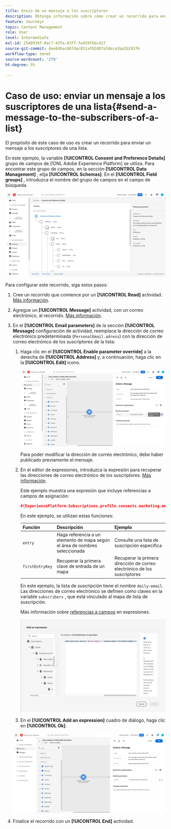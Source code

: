 ```yaml
---
title: Envío de un mensaje a los suscriptores
description: Obtenga información sobre cómo crear un recorrido para enviar un mensaje a los suscriptores de una lista
feature: Journeys
topic: Content Management
role: User
level: Intermediate
exl-id: 2540938f-8ac7-43fa-83ff-fed59f6bc417
source-git-commit: dee8dbac067dac851af02d87a3dece1ba2b29376
workflow-type: tm+mt
source-wordcount: '279'
ht-degree: 5%

---
```


# Caso de uso: enviar un mensaje a los suscriptores de una lista{#send-a-message-to-the-subscribers-of-a-list}

El propósito de este caso de uso es crear un recorrido para enviar un mensaje a los suscriptores de una lista.

En este ejemplo, la variable **[!UICONTROL Consent and Preference Details]** grupo de campos de [!DNL Adobe Experience Platform] se utiliza. Para encontrar este grupo de campos, en la sección **[!UICONTROL Data Management]** , elija **[!UICONTROL Schemas]**. En el **[!UICONTROL Field groups]** , introduzca el nombre del grupo de campos en el campo de búsqueda.

![Este grupo de campos incluye el elemento subscriptions](assets/consent-and-preference-details-field-group.png)

Para configurar este recorrido, siga estos pasos:

1. Cree un recorrido que comience por un **[!UICONTROL Read]** actividad. [Más información](journey-gs.md).
1. Agregue un **[!UICONTROL Message]** actividad, con un correo electrónico, al recorrido. [Más información](journeys-message.md).
1. En el **[!UICONTROL Email parameters]** de la sección **[!UICONTROL Message]** configuración de actividad, reemplace la dirección de correo electrónico predeterminada (`PersonalEmail.adress`) con la dirección de correo electrónico de los suscriptores de la lista:

   1. Haga clic en el **[!UICONTROL Enable parameter override]** a la derecha de **[!UICONTROL Address]** y, a continuación, haga clic en la **[!UICONTROL Edit]** icono.

      ![](assets/message-to-subscribers-uc-1.png)

      Para poder modificar la dirección de correo electrónico, debe haber publicado previamente el mensaje.

   1. En el editor de expresiones, introduzca la expresión para recuperar las direcciones de correo electrónico de los suscriptores. [Más información](expression/expressionadvanced.md).

      Este ejemplo muestra una expresión que incluye referencias a campos de asignación:

      ```json
      #{ExperiencePlatform.Subscriptions.profile.consents.marketing.email.subscriptions.entry('daily-email').subscribers.firstEntryKey()}
      ```

      En este ejemplo, se utilizan estas funciones:

      | Función | Descripción | Ejemplo |
      | --- | --- | --- |
      | `entry` | Haga referencia a un elemento de mapa según el área de nombres seleccionada | Consulte una lista de suscripción específica |
      | `firstEntryKey` | Recuperar la primera clave de entrada de un mapa | Recuperar la primera dirección de correo electrónico de los suscriptores |

      En este ejemplo, la lista de suscripción tiene el nombre `daily-email`. Las direcciones de correo electrónico se definen como claves en la variable `subscribers` , que está vinculado al mapa de lista de suscripción.

      Más información sobre [referencias a campos](expression/field-references.md) en expresiones.

      ![](assets/message-to-subscribers-uc-2.png)

   1. En el **[!UICONTROL Add an expression]** cuadro de diálogo, haga clic en **[!UICONTROL Ok]**.

   ![](assets/message-to-subscribers-uc-3.png)

1. Finalice el recorrido con un **[!UICONTROL End]** actividad.
